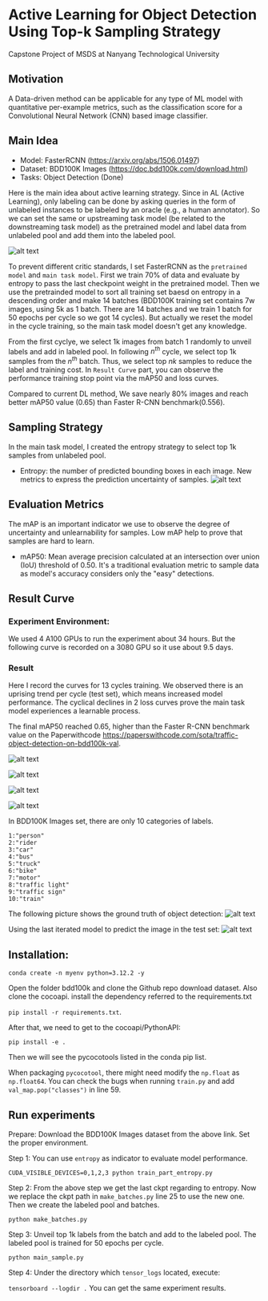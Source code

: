 # Active Learning for Object Detection Using Top-k Sampling Strategy
Capstone Project of MSDS at Nanyang Technological University

## Motivation
A Data-driven method can be applicable for any type of ML model with quantitative per-example metrics, such as the classification score for a Convolutional Neural Network (CNN) based image classifier.
## Main Idea 
- Model: FasterRCNN (https://arxiv.org/abs/1506.01497)
- Dataset: BDD100K Images (https://doc.bdd100k.com/download.html)
- Tasks: Object Detection (Done)

Here is the main idea about active learning strategy. Since in AL (Active Learning), only labeling can be done by asking queries in the form of unlabeled instances to be labeled by an oracle (e.g., a human annotator). So we can set the same or upstreaming task model (be related to the downstreaming task model) as the pretrained model and label data from unlabeled pool and add them into the labeled pool. 

![alt text](structure.png)

To prevent different critic standards, I set FasterRCNN as the `pretrained model` and `main task model`. First we train 70% of data and evaluate by entropy to pass the last checkpoint weight in the pretrained model. Then we use the pretrainded model to sort all training set baesd on entropy in a descending order and make 14 batches (BDD100K training set contains 7w images, using 5k as 1 batch. There are 14 batches and we train 1 batch for 50 epochs per cycle so we got 14 cycles). But actually we reset the model in the cycle training, so the main task model doesn't get any knowledge. 

From the first cyclye, we select 1k images from batch 1 randomly to unveil labels and add in labeled pool. In following $n^{th}$ cycle, we select top 1k samples from the $n^{th}$ batch. Thus, we select top $nk$ samples to reduce the label and training cost. In `Result Curve` part, you can observe the performance training stop point via the mAP50 and loss curves. 

Compared to current DL method, We save nearly 80% images and reach better mAP50 value (0.65) than Faster R-CNN benchmark(0.556). 

## Sampling Strategy
In the main task model, I created the entropy strategy to select top 1k samples from unlabeled pool.
- Entropy: the number of predicted bounding boxes in each image. New metrics to express the prediction uncertainty of samples. 
![alt text](image.png)

## Evaluation Metrics
The mAP is an important indicator we use to observe the degree of uncertainty and unlearnability for samples. Low mAP help to prove that samples are hard to learn.
- mAP50: Mean average precision calculated at an intersection over union (IoU) threshold of 0.50. It's a traditional evaluation metric to sample data as model's accuracy considers only the "easy" detections.



## Result Curve

### Experiment Environment:
We used 4 A100 GPUs to run the experiment about 34 hours. But the following curve is recorded on a 3080 GPU so it use about 9.5 days. 

### Result
Here I record the curves for 13 cycles training. We observed there is an uprising trend per cycle (test set), which means increased model performance. The cyclical declines in 2 loss curves prove the main task model experiences a learnable process.

The final mAP50 reached 0.65, higher than the Faster R-CNN benchmark value on the Paperwithcode https://paperswithcode.com/sota/traffic-object-detection-on-bdd100k-val. 

![alt text](result_curve/mAP50.png)

![alt text](result_curve/paperwithcode.png)

![alt text](result_curve/loss_box_regression.png)

![alt text](result_curve/loss_classifier.png)

In BDD100K Images set, there are only 10 categories of labels. 
```
1:"person"
2:"rider
3:"car"
4:"bus"
5:"truck"
6:"bike"
7:"motor"
8:"traffic light"
9:"traffic sign"
10:"train"
```

The following picture shows the ground truth of object detection:
![alt text](result_curve/ground_truth.png)

Using the last iterated model to predict the image in the test set:
![alt text](result_curve/prediction.png)

## Installation:
```conda create -n myenv python=3.12.2 -y```

Open the folder bdd100k and clone the Github repo download dataset. Also clone the cocoapi. 
install the dependency referred to the requirements.txt

```pip install -r requirements.txt```. 

After that, we need to get to the cocoapi/PythonAPI:

```pip install -e .```

Then we will see the pycocotools listed in the conda pip list. 



When packaging `pycocotool`, there might need modify the `np.float` as `np.float64`. You can check the bugs when running `train.py` and add `val_map.pop("classes")` in line 59. 

## Run experiments

Prepare: Download the BDD100K Images dataset from the above link. Set the proper environment. 

Step 1: You can use `entropy` as indicator to evaluate model performance. 

`CUDA_VISIBLE_DEVICES=0,1,2,3 python train_part_entropy.py`

Step 2: From the above step we get the last ckpt regarding to entropy. Now we replace the ckpt path in `make_batches.py` line 25 to use the new one. Then we create the labeled pool and batches. 

`python make_batches.py`

Step 3: Unveil top 1k labels from the batch and add to the labeled pool. The labeled pool is trained for 50 epochs per cycle. 

`python main_sample.py`

Step 4: Under the directory which `tensor_logs` located, execute:

`tensorboard --logdir .`
You can get the same experiment results.  



